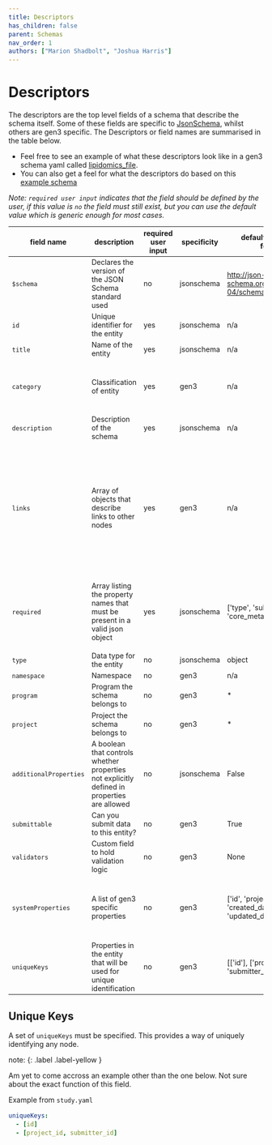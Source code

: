 ```yaml
---
title: Descriptors
has_children: false
parent: Schemas
nav_order: 1
authors: ["Marion Shadbolt", "Joshua Harris"]
---
```


# Descriptors

The descriptors are the top level fields of a schema that describe the schema itself. Some of these fields are specific to [JsonSchema](https://json-schema.org/overview/what-is-jsonschema), whilst others are gen3 specific. The Descriptors or field names are summarised in the table below.

- Feel free to see an example of what these descriptors look like in a gen3 schema yaml called [lipidomics_file](../../tests/gen3_schema/examples/yaml/lipidomics_file.yaml).
- You can also get a feel for what the descriptors do based on this [example schema](explainer_schema.yaml)

*Note: `required user input` indicates that the field should be defined by the user, if this value is `no` the field must still exist, but you can use the default value which is generic enough for most cases.*

| field name             | description                                                                                 | required user input | specificity | default value (json format)                                                     | data type                                                                                                                     | yaml example                       |
|------------------------|---------------------------------------------------------------------------------------------|---------------------|-------------|-------------------------------------------------------------------|------------------------------------------------------------------------------------------------------------------------------|-------------------------------------|
| `$schema`              | Declares the version of the JSON Schema standard used                                       | no                  | jsonschema  | http://json-schema.org/draft-04/schema#                             | String                                                                                                                       | http://json-schema.org/draft-04/schema# |
| `id`                   | Unique identifier for the entity                                                            | yes                 | jsonschema  | n/a                                                               | String                                                                                                                       | lipidomics_file                     |
| `title`                | Name of the entity                                                                          | yes                 | jsonschema  | n/a                                                               | String                                                                                                                       | Lipidomics File                     |
| `category`             | Classification of entity                                                                    | yes                 | gen3        | n/a                                                               | Enum ['administrative', 'index_file', 'biospecimen', 'clinical', 'notation', 'data_file', 'analysis', 'experimental_methods'] | data_file                           |
| `description`          | Description of the schema                                                                   | yes                 | jsonschema  | n/a                                                               | String                                                                                                                       | Data file containing lipidomics data |
| `links`                | Array of objects that describe links to other nodes                                      | yes                 | gen3        | n/a                                                               | Array                                                                                                                        | ![](img/links.png)                  |
| `required`             | Array listing the property names that must be present in a valid json object                | yes                 | jsonschema  | ['type', 'submitter_id', 'core_metadata_collection']               | Array                                                                                                                        | ![](img/required.png)               |
| `type`                 | Data type for the entity                                                                    | no                  | jsonschema  | object                                                            | String                                                                                                                       | object                              |
| `namespace`            | Namespace                                                                                   | no                  | gen3        | n/a                                                               | String                                                                                                                       | http://commons.heartdata.baker.edu.au/ |
| `program`              | Program the schema belongs to                                                               | no                  | gen3        | *                                                                 | String                                                                                                                       | *                                   |
| `project`              | Project the schema belongs to                                                               | no                  | gen3        | *                                                                 | String                                                                                                                       | *                                   |
| `additionalProperties` | A boolean that controls whether properties not explicitly defined in properties are allowed | no                  | jsonschema  | False                                                             | Bool                                                                                                                         | False                               |
| `submittable`          | Can you submit data to this entity?                                                         | no                  | gen3        | True                                                              | Bool                                                                                                                         | True                                |
| `validators`           | Custom field to hold validation logic                                                       | no                  | gen3        | None                                                              | String                                                                                                                       | None                                |
| `systemProperties`     | A list of gen3 specific properties                                                          | no                  | gen3        | ['id', 'project_id', 'state', 'created_datetime', 'updated_datetime'] | Array                                                                                                                        | ![](img/sysprops.png)               |
| `uniqueKeys`           | Properties in the entity that will be used for unique identification                        | no                  | gen3        | [['id'], ['project_id', 'submitter_id']]                          | Array                                                                                                                        | ![](img/unique.png)                 |


## Unique Keys

A set of `uniqueKeys` must be specified. This provides a way of uniquely identifying any node. 

note:
{: .label .label-yellow }

Am yet to come accross an example other than the one below. Not sure about the exact function of this field.

Example from `study.yaml`

```yaml
uniqueKeys:
  - [id]
  - [project_id, submitter_id]
```